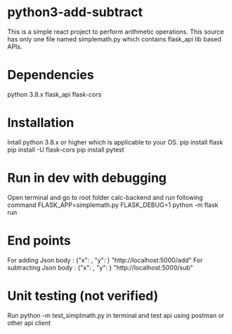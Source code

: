 # python3-add-subtract

This is a simple react project to perform arithmetic operations. This source has only one file named simplemath.py which contains flask_api lib based APIs.

# Dependencies

python 3.8.x
flask_api
flask-cors

# Installation

Intall python 3.8.x or higher which is applicable to your OS.
pip install flask
pip install -U flask-cors
pip install pytest

# Run in dev with debugging

Open terminal and go to root folder calc-backend and run following command
FLASK_APP=simplemath.py FLASK_DEBUG=1 python -m flask run

# End points

For adding
Json body : {"x": <num>, "y": <num>}
"http://localhost:5000/add"
For subtracting
Json body : {"x": <num>, "y": <num>}
"http://localhost:5000/sub"

# Unit testing (not verified)

Run python -m test_simplmath.py in terminal and test api using postman or other api client
